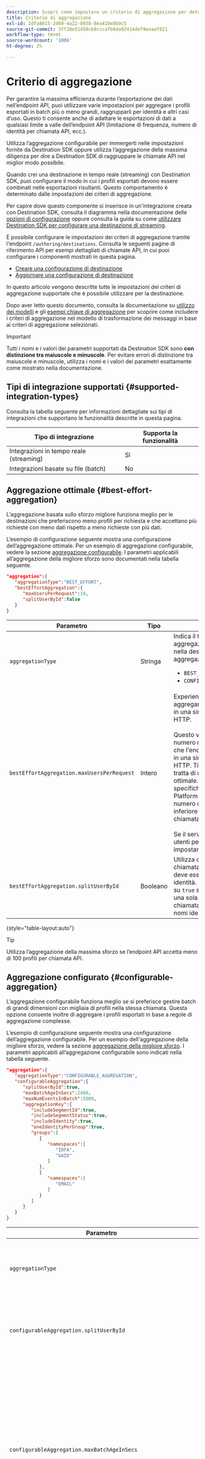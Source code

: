 ```yaml
---
description: Scopri come impostare un criterio di aggregazione per determinare come raggruppare e raggruppare in batch le richieste HTTP nella destinazione.
title: Criterio di aggregazione
exl-id: 2dfa8815-2d69-4a22-8938-8ea41be8b9c5
source-git-commit: 3ff20e51458cb9cccafb6da92414def9eeaaf821
workflow-type: tm+mt
source-wordcount: '1006'
ht-degree: 2%

---
```


# Criterio di aggregazione

Per garantire la massima efficienza durante l’esportazione dei dati nell’endpoint API, puoi utilizzare varie impostazioni per aggregare i profili esportati in batch più o meno grandi, raggrupparli per identità e altri casi d’uso. Questo ti consente anche di adattare le esportazioni di dati a qualsiasi limite a valle dell’endpoint API (limitazione di frequenza, numero di identità per chiamata API, ecc.).

Utilizza l’aggregazione configurabile per immergerti nelle impostazioni fornite da Destination SDK oppure utilizza l’aggregazione della massima diligenza per dire a Destination SDK di raggruppare le chiamate API nel miglior modo possibile.

Quando crei una destinazione in tempo reale (streaming) con Destination SDK, puoi configurare il modo in cui i profili esportati devono essere combinati nelle esportazioni risultanti. Questo comportamento è determinato dalle impostazioni dei criteri di aggregazione.

Per capire dove questo componente si inserisce in un&#39;integrazione creata con Destination SDK, consulta il diagramma nella documentazione delle [opzioni di configurazione](../configuration-options.md) oppure consulta la guida su come [utilizzare Destination SDK per configurare una destinazione di streaming](../../guides/configure-destination-instructions.md#create-destination-configuration).

È possibile configurare le impostazioni dei criteri di aggregazione tramite l&#39;endpoint `/authoring/destinations`. Consulta le seguenti pagine di riferimento API per esempi dettagliati di chiamate API, in cui puoi configurare i componenti mostrati in questa pagina.

* [Creare una configurazione di destinazione](../../authoring-api/destination-configuration/create-destination-configuration.md)
* [Aggiornare una configurazione di destinazione](../../authoring-api/destination-configuration/update-destination-configuration.md)

In questo articolo vengono descritte tutte le impostazioni dei criteri di aggregazione supportate che è possibile utilizzare per la destinazione.

Dopo aver letto questo documento, consulta la documentazione su [utilizzo dei modelli](../../functionality/destination-server/message-format.md#using-templating) e gli [esempi chiave di aggregazione](../../functionality/destination-server/message-format.md#template-aggregation-key) per scoprire come includere i criteri di aggregazione nel modello di trasformazione dei messaggi in base ai criteri di aggregazione selezionati.

>[!IMPORTANT]
>
>Tutti i nomi e i valori dei parametri supportati da Destination SDK sono **con distinzione tra maiuscole e minuscole**. Per evitare errori di distinzione tra maiuscole e minuscole, utilizza i nomi e i valori dei parametri esattamente come mostrato nella documentazione.

## Tipi di integrazione supportati {#supported-integration-types}

Consulta la tabella seguente per informazioni dettagliate sui tipi di integrazioni che supportano le funzionalità descritte in questa pagina.

| Tipo di integrazione | Supporta la funzionalità |
|---|---|
| Integrazioni in tempo reale (streaming) | Sì |
| Integrazioni basate su file (batch) | No |

## Aggregazione ottimale {#best-effort-aggregation}

L’aggregazione basata sullo sforzo migliore funziona meglio per le destinazioni che preferiscono meno profili per richiesta e che accettano più richieste con meno dati rispetto a meno richieste con più dati.

L’esempio di configurazione seguente mostra una configurazione dell’aggregazione ottimale. Per un esempio di aggregazione configurabile, vedere la sezione [aggregazione configurabile](#configurable-aggregation). I parametri applicabili all’aggregazione della migliore sforzo sono documentati nella tabella seguente.

```json
"aggregation":{
   "aggregationType":"BEST_EFFORT",
   "bestEffortAggregation":{
      "maxUsersPerRequest":10,
      "splitUserById":false
   }
}
```

| Parametro | Tipo | Descrizione |
|---------|----------|------|
| `aggregationType` | Stringa | Indica il tipo di criterio di aggregazione da utilizzare nella destinazione. Tipi di aggregazione supportati: <ul><li>`BEST_EFFORT`</li><li>`CONFIGURABLE_AGGREGATION`</li></ul> |
| `bestEffortAggregation.maxUsersPerRequest` | Intero | Experience Platform può aggregare più profili esportati in una singola chiamata HTTP. <br><br>Questo valore indica il numero massimo di profili che l&#39;endpoint deve ricevere in una singola chiamata HTTP. Tieni presente che si tratta di un’aggregazione ottimale. Ad esempio, se specifichi il valore 100, Platform potrebbe inviare un numero qualsiasi di profili inferiore a 100 in una chiamata. <br><br> Se il server non accetta più utenti per richiesta, impostare questo valore su `1`. |
| `bestEffortAggregation.splitUserById` | Booleano | Utilizza questo flag se la chiamata alla destinazione deve essere divisa per identità. Imposta questo flag su `true` se il server accetta una sola identità per chiamata, per uno spazio dei nomi identità specificato. |

{style="table-layout:auto"}

>[!TIP]
>
>Utilizza l’aggregazione della massima sforzo se l’endpoint API accetta meno di 100 profili per chiamata API.

## Aggregazione configurato {#configurable-aggregation}

L’aggregazione configurabile funziona meglio se si preferisce gestire batch di grandi dimensioni con migliaia di profili nella stessa chiamata. Questa opzione consente inoltre di aggregare i profili esportati in base a regole di aggregazione complesse.

L’esempio di configurazione seguente mostra una configurazione dell’aggregazione configurabile. Per un esempio dell&#39;aggregazione della migliore sforzo, vedere la sezione [aggregazione della migliore sforzo](#best-effort-aggregation). I parametri applicabili all’aggregazione configurabile sono indicati nella tabella seguente.

```json
"aggregation":{
   "aggregationType":"CONFIGURABLE_AGGREGATION",
   "configurableAggregation":{
      "splitUserById":true,
      "maxBatchAgeInSecs":2400,
      "maxNumEventsInBatch":5000,
      "aggregationKey":{
         "includeSegmentId":true,
         "includeSegmentStatus":true,
         "includeIdentity":true,
         "oneIdentityPerGroup":true,
         "groups":[
            {
               "namespaces":[
                  "IDFA",
                  "GAID"
               ]
            },
            {
               "namespaces":[
                  "EMAIL"
               ]
            }
         ]
      }
   }
}
```

| Parametro | Tipo | Descrizione |
|---------|----------|------|
| `aggregationType` | Stringa | Indica il tipo di criterio di aggregazione da utilizzare nella destinazione. Tipi di aggregazione supportati: <ul><li>`BEST_EFFORT`</li><li>`CONFIGURABLE_AGGREGATION`</li></ul> |
| `configurableAggregation.splitUserById` | Booleano | Utilizza questo flag se la chiamata alla destinazione deve essere divisa per identità. Imposta questo flag su `true` se il server accetta una sola identità per chiamata, per uno spazio dei nomi identità specificato. |
| `configurableAggregation.maxBatchAgeInSecs` | Intero | Utilizzato in combinazione con `maxNumEventsInBatch`, questo parametro determina quanto tempo Experience Platform deve attendere fino all&#39;invio di una chiamata API all&#39;endpoint. <ul><li>Valore minimo (secondi): 1.800</li><li>Valore massimo (secondi): 3.600</li></ul> Ad esempio, se utilizzi il valore massimo per entrambi i parametri, Experience Platform attenderà 3.600 secondi O fino a quando non saranno 10000 profili qualificati prima di effettuare la chiamata API, a seconda di quale evento si verifica per primo. |
| `configurableAggregation.maxNumEventsInBatch` | Intero | Utilizzato insieme a `maxBatchAgeInSecs`, questo parametro determina il numero di profili qualificati da aggregare in una chiamata API. <ul><li>Valore minimo: 1.000</li><li>Valore massimo: 10.000</li></ul> Ad esempio, se utilizzi il valore massimo per entrambi i parametri, Experience Platform attenderà 3.600 secondi O fino a quando non saranno presenti 10.000 profili qualificati prima di effettuare la chiamata API, a seconda di quale evento si verifica per primo. |
| `configurableAggregation.aggregationKey` | - | Consente di aggregare i profili esportati mappati sulla destinazione in base ai parametri descritti di seguito. |
| `configurableAggregation.aggregationKey.includeSegmentId` | Booleano | Imposta questo parametro su `true` se vuoi raggruppare i profili esportati nella tua destinazione in base all&#39;ID pubblico. |
| `configurableAggregation.aggregationKey.includeSegmentStatus` | Booleano | Imposta questo parametro e `includeSegmentId` su `true` se vuoi raggruppare i profili esportati nella tua destinazione in base all&#39;ID pubblico e allo stato del pubblico. |
| `configurableAggregation.aggregationKey.includeIdentity` | Booleano | Impostare questo parametro su `true` se si desidera raggruppare i profili esportati nella destinazione in base allo spazio dei nomi delle identità. |
| `configurableAggregation.aggregationKey.oneIdentityPerGroup` | Booleano | Imposta questo parametro su `true` se vuoi che i profili esportati siano aggregati in gruppi in base a una singola identità (GAID, IDFA, numeri di telefono, e-mail, ecc.). |
| `configurableAggregation.aggregationKey.groups` | Array | Crea elenchi di gruppi di identità per raggruppare i profili esportati nella destinazione in base a gruppi di spazi dei nomi di identità. Ad esempio, puoi combinare profili contenenti gli identificatori mobili IDFA e GAID in una chiamata alla destinazione e invia e-mail a un’altra utilizzando la configurazione mostrata nell’esempio precedente. |

{style="table-layout:auto"}

## Passaggi successivi {#next-steps}

Dopo aver letto questo articolo, sarai in grado di comprendere meglio come configurare i criteri di aggregazione per la tua destinazione.

Per ulteriori informazioni sugli altri componenti di destinazione, consulta i seguenti articoli:

* [Configurazione autenticazione cliente](customer-authentication.md)
* [Autorizzazione OAuth2](oauth2-authorization.md)
* [Campi dati cliente](customer-data-fields.md)
* [Attributi dell’interfaccia utente](ui-attributes.md)
* [Configurazione dello schema](schema-configuration.md)
* [Configurazione dello spazio dei nomi dell’identità](identity-namespace-configuration.md)
* [Configurazioni di mappatura supportate](supported-mapping-configurations.md)
* [Consegna della destinazione](destination-delivery.md)
* [Configurazione dei metadati del pubblico](audience-metadata-configuration.md)
* [Configurazione batch](batch-configuration.md)
* [Qualifiche del profilo storico](historical-profile-qualifications.md)
